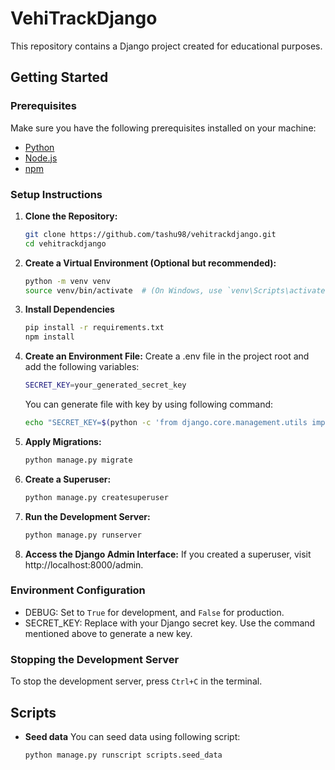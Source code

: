 # VehiTrackDjango

This repository contains a Django project created for educational purposes.

## Getting Started

### Prerequisites

Make sure you have the following prerequisites installed on your machine:

- [Python](https://www.python.org/downloads/)
- [Node.js](https://nodejs.org/)
- [npm](https://www.npmjs.com/get-npm/)

### Setup Instructions

1. **Clone the Repository:**
   ```bash
   git clone https://github.com/tashu98/vehitrackdjango.git
   cd vehitrackdjango
   ```
1. **Create a Virtual Environment (Optional but recommended):**
   ```bash
   python -m venv venv
   source venv/bin/activate  # (On Windows, use `venv\Scripts\activate`)
   ```
1. **Install Dependencies**
   ```bash
   pip install -r requirements.txt
   npm install
   ```
1. **Create an Environment File:**
   Create a .env file in the project root and add the following variables:
   ```bash
   SECRET_KEY=your_generated_secret_key
   ```
   You can generate file with key by using following command:
   ```bash
   echo "SECRET_KEY=$(python -c 'from django.core.management.utils import get_random_secret_key; print(get_random_secret_key())')" >> .env
   ```
1. **Apply Migrations:**
   ```bash
   python manage.py migrate
   ```
1. **Create a Superuser:**
   ```bash
   python manage.py createsuperuser
   ```
1. **Run the Development Server:**
   ```bash
   python manage.py runserver
   ```
1. **Access the Django Admin Interface:**
   If you created a superuser, visit http://localhost:8000/admin.

### Environment Configuration
- DEBUG: Set to `True` for development, and `False` for production.
- SECRET_KEY: Replace with your Django secret key. Use the command mentioned above to generate a new key.

### Stopping the Development Server
To stop the development server, press `Ctrl+C` in the terminal.

## Scripts
- **Seed data**
   You can seed data using following script:
   ```bash
   python manage.py runscript scripts.seed_data
   ```
